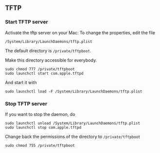 ## TFTP

### Start TFTP server
Activate the tftp server on your Mac:
To change the properties, edit the file
```
/System/Library/LaunchDaemons/tftp.plist
```

The default directory is `/private/tftpboot`.

Make this directory accessible for everybody.
```
sudo chmod 777 /private/tftpboot
sudo launchctl start com.apple.tftpd
```

And start it with
```
sudo launchctl load -F /System/Library/LaunchDaemons/tftp.plist
```

### Stop TFTP server
If you want to stop the daemon, do
```
sudo launchctl unload /System/Library/LaunchDaemons/tftp.plist
sudo launchctl stop com.apple.tftpd
```

Change back the permissions of the directory to `/private/tftpboot`
```
sudo chmod 755 /private/tftpboot
```
